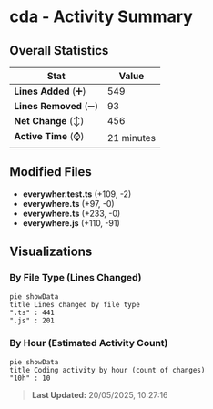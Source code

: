 # cda - Activity Summary 

## Overall Statistics

| Stat                   | Value                                                             |
| ---------------------- | ----------------------------------------------------------------- |
| **Lines Added** (➕)   | 549                                          |
| **Lines Removed** (➖) | 93                                        |
| **Net Change** (↕)    | 456                |
| **Active Time** (⌚)   | 21 minutes |


## Modified Files
- **everywher.test.ts** (+109, -2)
- **everywhere.ts** (+97, -0)
- **everywhere.ts** (+233, -0)
- **everywhere.js** (+110, -91)

## Visualizations

### By File Type (Lines Changed)

```mermaid
pie showData
title Lines changed by file type
".ts" : 441
".js" : 201
```

### By Hour (Estimated Activity Count)

```mermaid
pie showData
title Coding activity by hour (count of changes)
"10h" : 10
```


> **Last Updated:** 20/05/2025, 10:27:16